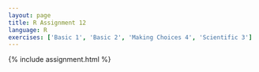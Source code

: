 ```yaml
---
layout: page
title: R Assignment 12
language: R
exercises: ['Basic 1', 'Basic 2', 'Making Choices 4', 'Scientific 3']
---
```


{% include assignment.html %}
